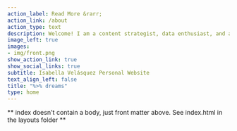 ```yaml
---
action_label: Read More &rarr;
action_link: /about
action_type: text
description: Welcome! I am a content strategist, data enthusiast, and author. My work draws on my analytical skills to support and strengthen data science teams.
image_left: true
images:
- img/front.png
show_action_link: true
show_social_links: true
subtitle: Isabella Velásquez Personal Website
text_align_left: false
title: "%>% dreams"
type: home
---
```


** index doesn't contain a body, just front matter above.
See index.html in the layouts folder **
